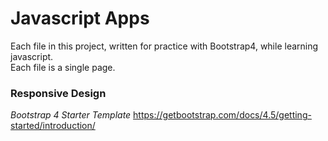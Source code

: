 # Javascript Apps
Each file in this project, written for practice with Bootstrap4, while learning javascript. <br/>
Each file is a single page. 
### Responsive Design
*Bootstrap 4 Starter Template* 
https://getbootstrap.com/docs/4.5/getting-started/introduction/ 
